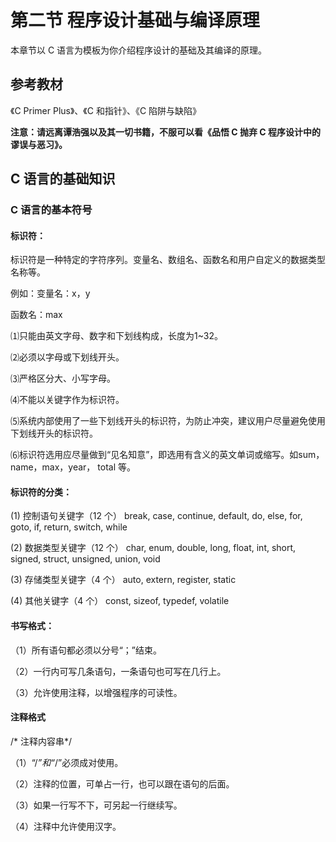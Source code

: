 # 第二节 程序设计基础与编译原理

本章节以 C 语言为模板为你介绍程序设计的基础及其编译的原理。

## 参考教材

&#x20;  《C Primer Plus》、《C 和指针》、《C 陷阱与缺陷》

**注意：请远离谭浩强以及其一切书籍，不服可以看《品悟 C 抛弃 C 程序设计中的谬误与恶习》。**

## C 语言的基础知识

### C 语言的基本符号&#x20;

#### 标识符：&#x20;

标识符是一种特定的字符序列。变量名、数组名、函数名和用户自定义的数据类型名称等。

例如：变量名：x，y&#x20;

函数名：max&#x20;

⑴只能由英文字母、数字和下划线构成，长度为1\~32。

⑵必须以字母或下划线开头。&#x20;

⑶严格区分大、小写字母。

⑷不能以关键字作为标识符。

&#x20;⑸系统内部使用了一些下划线开头的标识符，为防止冲突，建议用户尽量避免使用下划线开头的标识符。&#x20;

⑹标识符选用应尽量做到“见名知意”，即选用有含义的英文单词或缩写。如sum，name，max，year， total 等。

#### &#x20;标识符的分类：

&#x20;(1) 控制语句关键字（12 个） break, case, continue, default, do, else, for, goto, if, return, switch, while&#x20;

(2) 数据类型关键字（12 个） char, enum, double, long, float, int, short, signed, struct, unsigned, union, void&#x20;

(3) 存储类型关键字（4 个） auto, extern, register, static&#x20;

(4) 其他关键字（4 个） const, sizeof, typedef, volatile

#### 书写格式：&#x20;

（1）所有语句都必须以分号“；”结束。&#x20;

（2）一行内可写几条语句，一条语句也可写在几行上。&#x20;

（3）允许使用注释，以增强程序的可读性。&#x20;

#### 注释格式

/\* 注释内容串\*/&#x20;

（1）“/_”和“_/”必须成对使用。&#x20;

（2）注释的位置，可单占一行，也可以跟在语句的后面。&#x20;

（3）如果一行写不下，可另起一行继续写。&#x20;

（4）注释中允许使用汉字。



